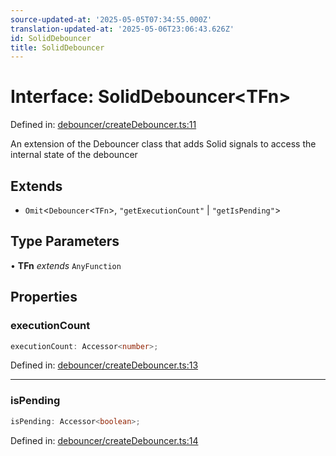```yaml
---
source-updated-at: '2025-05-05T07:34:55.000Z'
translation-updated-at: '2025-05-06T23:06:43.626Z'
id: SolidDebouncer
title: SolidDebouncer
---
```


<!-- DO NOT EDIT: this page is autogenerated from the type comments -->

# Interface: SolidDebouncer\<TFn\>

Defined in: [debouncer/createDebouncer.ts:11](https://github.com/TanStack/pacer/blob/main/packages/solid-pacer/src/debouncer/createDebouncer.ts#L11)

An extension of the Debouncer class that adds Solid signals to access the internal state of the debouncer

## Extends

- `Omit`\<`Debouncer`\<`TFn`\>, `"getExecutionCount"` \| `"getIsPending"`\>

## Type Parameters

• **TFn** *extends* `AnyFunction`

## Properties

### executionCount

```ts
executionCount: Accessor<number>;
```

Defined in: [debouncer/createDebouncer.ts:13](https://github.com/TanStack/pacer/blob/main/packages/solid-pacer/src/debouncer/createDebouncer.ts#L13)

***

### isPending

```ts
isPending: Accessor<boolean>;
```

Defined in: [debouncer/createDebouncer.ts:14](https://github.com/TanStack/pacer/blob/main/packages/solid-pacer/src/debouncer/createDebouncer.ts#L14)
